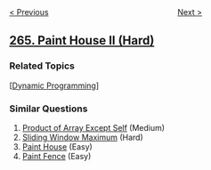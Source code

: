 <!--|This file generated by command(leetcode description); DO NOT EDIT.    |-->
<!--+----------------------------------------------------------------------+-->
<!--|@author    openset <openset.wang@gmail.com>                           |-->
<!--|@link      https://github.com/openset                                 |-->
<!--|@home      https://github.com/openset/leetcode                        |-->
<!--+----------------------------------------------------------------------+-->

[< Previous](https://github.com/openset/leetcode/tree/master/problems/ugly-number-ii "Ugly Number II")
　　　　　　　　　　　　　　　　
[Next >](https://github.com/openset/leetcode/tree/master/problems/palindrome-permutation "Palindrome Permutation")

## [265. Paint House II (Hard)](https://leetcode.com/problems/paint-house-ii "粉刷房子 II")



### Related Topics
  [[Dynamic Programming](https://github.com/openset/leetcode/tree/master/tag/dynamic-programming/README.md)]

### Similar Questions
  1. [Product of Array Except Self](https://github.com/openset/leetcode/tree/master/problems/product-of-array-except-self) (Medium)
  1. [Sliding Window Maximum](https://github.com/openset/leetcode/tree/master/problems/sliding-window-maximum) (Hard)
  1. [Paint House](https://github.com/openset/leetcode/tree/master/problems/paint-house) (Easy)
  1. [Paint Fence](https://github.com/openset/leetcode/tree/master/problems/paint-fence) (Easy)
